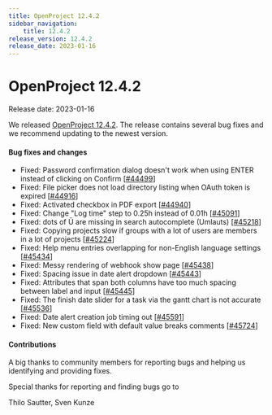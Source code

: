 ```yaml
---
title: OpenProject 12.4.2
sidebar_navigation:
    title: 12.4.2
release_version: 12.4.2
release_date: 2023-01-16
---
```


# OpenProject 12.4.2

Release date: 2023-01-16

We released [OpenProject 12.4.2](https://community.openproject.org/versions/1614).
The release contains several bug fixes and we recommend updating to the newest version.

<!--more-->
#### Bug fixes and changes

- Fixed: Password confirmation dialog doesn't work when using ENTER instead of clicking on Confirm \[[#44499](https://community.openproject.org/wp/44499)\]
- Fixed: File picker does not load directory listing when OAuth token is expired \[[#44916](https://community.openproject.org/wp/44916)\]
- Fixed: Activated checkbox in PDF export \[[#44940](https://community.openproject.org/wp/44940)\]
- Fixed: Change "Log time" step to 0.25h instead of 0.01h \[[#45091](https://community.openproject.org/wp/45091)\]
- Fixed: dots of Ü are missing in search autocomplete (Umlauts) \[[#45218](https://community.openproject.org/wp/45218)\]
- Fixed: Copying projects slow if groups with a lot of users are members in a lot of projects \[[#45224](https://community.openproject.org/wp/45224)\]
- Fixed: Help menu entries overlapping for non-English language settings \[[#45434](https://community.openproject.org/wp/45434)\]
- Fixed: Messy rendering of webhook show page \[[#45438](https://community.openproject.org/wp/45438)\]
- Fixed: Spacing issue in date alert dropdown \[[#45443](https://community.openproject.org/wp/45443)\]
- Fixed: Attributes that span both columns have too much spacing between label and input \[[#45445](https://community.openproject.org/wp/45445)\]
- Fixed: The finish date slider for a task via the gantt chart is not accurate \[[#45536](https://community.openproject.org/wp/45536)\]
- Fixed: Date alert creation job timing out \[[#45591](https://community.openproject.org/wp/45591)\]
- Fixed: New custom field with default value breaks comments \[[#45724](https://community.openproject.org/wp/45724)\]

#### Contributions
A big thanks to community members for reporting bugs and helping us identifying and providing fixes.

Special thanks for reporting and finding bugs go to

Thilo Sautter, Sven Kunze
